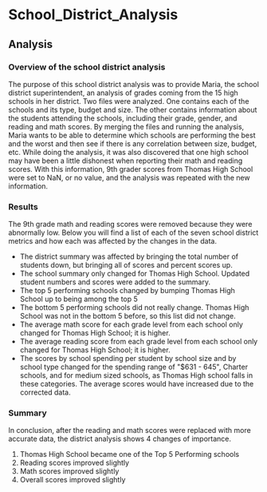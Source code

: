 # School_District_Analysis
## Analysis
### Overview of the school district analysis
The purpose of this school district analysis was to provide Maria, the school district superintendent, an analysis of grades coming from the 15 high schools in her district. Two files were analyzed. One contains each of the schools and its type, budget and size. The other contains information about the students attending the schools, including their grade, gender, and reading and math scores. By merging the files and running the analysis, Maria wants to be able to determine which schools are performing the best and the worst and then see if there is any correlation between size, budget, etc. While doing the analysis, it was also discovered that one high school may have been a little dishonest when reporting their math and reading scores. With this information, 9th grader scores from Thomas High School were set to NaN, or no value, and the analysis was repeated with the new information.   

### Results
The 9th grade math and reading scores were removed because they were abnormally low. Below you will find a list of each of the seven school district metrics and how each was affected by the changes in the data.
  * The district summary was affected by bringing the total number of students down, but bringing all of scores and percent scores up. 
  * The school summary only changed for Thomas High School. Updated student numbers and scores were added to the summary. 
  * The top 5 performing schools changed by bumping Thomas High School up to being among the top 5
  * The bottom 5 performing schools did not really change. Thomas High School was not in the bottom 5 before, so this list did not change.
  * The average math score for each grade level from each school only changed for Thomas High School; it is higher.
  * The average reading score from each grade level from each school only changed for Thomas High School; it is higher.
  * The scores by school spending per student by school size and by school type changed for the spending range of "$631 - 645", Charter schools, and for medium sized schools, as Thomas High school falls in these categories. The average scores would have increased due to the corrected data. 
### Summary
In conclusion, after the reading and math scores were replaced with more accurate data, the district analysis shows 4 changes of importance. 
  1) Thomas High School became one of the Top 5 Performing schools
  2) Reading scores improved slightly
  3) Math scores improved slightly
  4) Overall scores improved slightly
